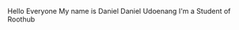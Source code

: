 Hello Everyone
My name is Daniel Daniel Udoenang
I'm a Student of Roothub

<!---
DanielUdoenang3/DanielUdoenang3 is a ✨ special ✨ repository because its `README.md` (this file) appears on your GitHub profile.
You can click the Preview link to take a look at your changes.
--->

